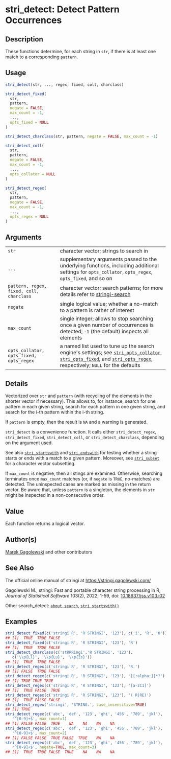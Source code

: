 # stri_detect: Detect Pattern Occurrences

## Description

These functions determine, for each string in `str`, if there is at least one match to a corresponding `pattern`.

## Usage

``` r
stri_detect(str, ..., regex, fixed, coll, charclass)

stri_detect_fixed(
  str,
  pattern,
  negate = FALSE,
  max_count = -1,
  ...,
  opts_fixed = NULL
)

stri_detect_charclass(str, pattern, negate = FALSE, max_count = -1)

stri_detect_coll(
  str,
  pattern,
  negate = FALSE,
  max_count = -1,
  ...,
  opts_collator = NULL
)

stri_detect_regex(
  str,
  pattern,
  negate = FALSE,
  max_count = -1,
  ...,
  opts_regex = NULL
)
```

## Arguments

|                                          |                                                                                                                                                                                                                                            |
|------------------------------------------|--------------------------------------------------------------------------------------------------------------------------------------------------------------------------------------------------------------------------------------------|
| `str`                                    | character vector; strings to search in                                                                                                                                                                                                     |
| `...`                                    | supplementary arguments passed to the underlying functions, including additional settings for `opts_collator`, `opts_regex`, `opts_fixed`, and so on                                                                                       |
| `pattern, regex, fixed, coll, charclass` | character vector; search patterns; for more details refer to [stringi-search](about_search.md)                                                                                                                                             |
| `negate`                                 | single logical value; whether a no-match to a pattern is rather of interest                                                                                                                                                                |
| `max_count`                              | single integer; allows to stop searching once a given number of occurrences is detected; `-1` (the default) inspects all elements                                                                                                          |
| `opts_collator, opts_fixed, opts_regex`  | a named list used to tune up the search engine\'s settings; see [`stri_opts_collator`](stri_opts_collator.md), [`stri_opts_fixed`](stri_opts_fixed.md), and [`stri_opts_regex`](stri_opts_regex.md), respectively; `NULL` for the defaults |

## Details

Vectorized over `str` and `pattern` (with recycling of the elements in the shorter vector if necessary). This allows to, for instance, search for one pattern in each given string, search for each pattern in one given string, and search for the i-th pattern within the i-th string.

If `pattern` is empty, then the result is `NA` and a warning is generated.

`stri_detect` is a convenience function. It calls either `stri_detect_regex`, `stri_detect_fixed`, `stri_detect_coll`, or `stri_detect_charclass`, depending on the argument used.

See also [`stri_startswith`](stri_startsendswith.md) and [`stri_endswith`](stri_startsendswith.md) for testing whether a string starts or ends with a match to a given pattern. Moreover, see [`stri_subset`](stri_subset.md) for a character vector subsetting.

If `max_count` is negative, then all stings are examined. Otherwise, searching terminates once `max_count` matches (or, if `negate` is `TRUE`, no-matches) are detected. The uninspected cases are marked as missing in the return vector. Be aware that, unless `pattern` is a singleton, the elements in `str` might be inspected in a non-consecutive order.

## Value

Each function returns a logical vector.

## Author(s)

[Marek Gagolewski](https://www.gagolewski.com/) and other contributors

## See Also

The official online manual of <span class="pkg">stringi</span> at <https://stringi.gagolewski.com/>

Gagolewski M., <span class="pkg">stringi</span>: Fast and portable character string processing in R, *Journal of Statistical Software* 103(2), 2022, 1-59, doi: [10.18637/jss.v103.i02](https://doi.org/10.18637/jss.v103.i02)

Other search_detect: [`about_search`](about_search.md), [`stri_startswith()`](stri_startsendswith.md)

## Examples




```r
stri_detect_fixed(c('stringi R', 'R STRINGI', '123'), c('i', 'R', '0'))
## [1]  TRUE  TRUE FALSE
stri_detect_fixed(c('stringi R', 'R STRINGI', '123'), 'R')
## [1]  TRUE  TRUE FALSE
stri_detect_charclass(c('stRRRingi','R STRINGI', '123'),
   c('\\p{Ll}', '\\p{Lu}', '\\p{Zs}'))
## [1]  TRUE  TRUE FALSE
stri_detect_regex(c('stringi R', 'R STRINGI', '123'), 'R.')
## [1] FALSE  TRUE FALSE
stri_detect_regex(c('stringi R', 'R STRINGI', '123'), '[[:alpha:]]*?')
## [1] TRUE TRUE TRUE
stri_detect_regex(c('stringi R', 'R STRINGI', '123'), '[a-zC1]')
## [1]  TRUE FALSE  TRUE
stri_detect_regex(c('stringi R', 'R STRINGI', '123'), '( R|RE)')
## [1]  TRUE FALSE FALSE
stri_detect_regex('stringi', 'STRING.', case_insensitive=TRUE)
## [1] TRUE
stri_detect_regex(c('abc', 'def', '123', 'ghi', '456', '789', 'jkl'),
   '^[0-9]+$', max_count=1)
## [1] FALSE FALSE  TRUE    NA    NA    NA    NA
stri_detect_regex(c('abc', 'def', '123', 'ghi', '456', '789', 'jkl'),
   '^[0-9]+$', max_count=2)
## [1] FALSE FALSE  TRUE FALSE  TRUE    NA    NA
stri_detect_regex(c('abc', 'def', '123', 'ghi', '456', '789', 'jkl'),
   '^[0-9]+$', negate=TRUE, max_count=3)
## [1]  TRUE  TRUE FALSE  TRUE    NA    NA    NA
```
